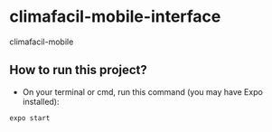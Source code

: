 # climafacil-mobile-interface
climafacil-mobile

## How to run this project?

- On your terminal or cmd, run this command (you may have Expo installed):
```bash
expo start
```
